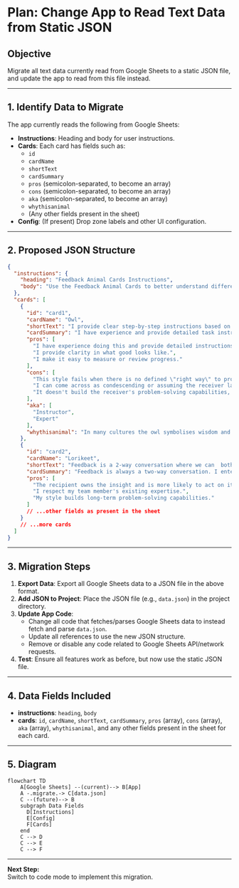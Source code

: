 # Plan: Change App to Read Text Data from Static JSON

## Objective

Migrate all text data currently read from Google Sheets to a static JSON file, and update the app to read from this file instead.

---

## 1. Identify Data to Migrate

The app currently reads the following from Google Sheets:
- **Instructions**: Heading and body for user instructions.
- **Cards**: Each card has fields such as:
  - `id`
  - `cardName`
  - `shortText`
  - `cardSummary`
  - `pros` (semicolon-separated, to become an array)
  - `cons` (semicolon-separated, to become an array)
  - `aka` (semicolon-separated, to become an array)
  - `whythisanimal`
  - (Any other fields present in the sheet)
- **Config**: (If present) Drop zone labels and other UI configuration.

---

## 2. Proposed JSON Structure

```json
{
  "instructions": {
    "heading": "Feedback Animal Cards Instructions",
    "body": "Use the Feedback Animal Cards to better understand different feedback styles. Assume that everyone has good intentions at heart, we just have different feedback approaches.; 1. Read each of the Feedback Animal Cards.  Learn more about each animal by clicking on the card.; 2. Select and drag the Feedback Animal card onto the table. Choose the card that feels most like you in your current role; 3. Use these insights as part of team building, or start a conversation with your coach on how to grow your feedback skills. You'll find more information on how to use the Feedback Animal Cards here;  4. To reset, just refresh your screen."
  },
  "cards": [
    {
      "id": "card1",
      "cardName": "Owl",
      "shortText": "I provide clear step-by-step instructions based on my experience.",
      "cardSummary": "I have experience and provide detailed task instructions, so no one wastes time. I offer prescriptive, step-by-step guidance. I know how to do this well and am clear on the expected outcomes. \"I'll tell you what to do\" approach.",
      "pros": [
        "I have experience doing this and provide detailed instructions, so that no one is wasting their time.",
        "I provide clarity in what good looks like.",
        "I make it easy to measure or review progress."
      ],
      "cons": [
        "This style fails when there is no defined \"right way\" to proceed.",
        "I can come across as condescending or assuming the receiver lacks knowledge.",
        "It doesn't build the receiver's problem-solving capabilities, especially when the \"why\" is missing"
      ],
      "aka": [
        "Instructor",
        "Expert"
      ],
      "whythisanimal": "In many cultures the owl symbolises wisdom and knowledge.  They are perceived as having insight and keen powers of perception."
    },
    {
      "id": "card2",
      "cardName": "Lorikeet",
      "shortText": "Feedback is a 2-way conversation where we can  both learn.",
      "cardSummary": "Feedback is always a two-way conversation. I enter with curiosity and intent to learn, as well as advise. The best outcome is when the receiver finds their own solution.",
      "pros": [
        "The recipient owns the insight and is more likely to act on it.",
        "I respect my team member's existing expertise.",
        "My style builds long-term problem-solving capabilities."
      ]
      // ...other fields as present in the sheet
    }
    // ...more cards
  ]
}
```

---

## 3. Migration Steps

1. **Export Data**: Export all Google Sheets data to a JSON file in the above format.
2. **Add JSON to Project**: Place the JSON file (e.g., `data.json`) in the project directory.
3. **Update App Code**:
    - Change all code that fetches/parses Google Sheets data to instead fetch and parse `data.json`.
    - Update all references to use the new JSON structure.
    - Remove or disable any code related to Google Sheets API/network requests.
4. **Test**: Ensure all features work as before, but now use the static JSON file.

---

## 4. Data Fields Included

- **instructions**: `heading`, `body`
- **cards**: `id`, `cardName`, `shortText`, `cardSummary`, `pros` (array), `cons` (array), `aka` (array), `whythisanimal`, and any other fields present in the sheet for each card.

---

## 5. Diagram

```mermaid
flowchart TD
    A[Google Sheets] --(current)--> B[App]
    A -.migrate.-> C[data.json]
    C --(future)--> B
    subgraph Data Fields
      D[Instructions]
      E[Config]
      F[Cards]
    end
    C --> D
    C --> E
    C --> F
```

---

**Next Step:**  
Switch to code mode to implement this migration.